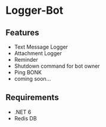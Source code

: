 # Logger-Bot

## Features
* Text Message Logger
* Attachment Logger
* Reminder
* Shutdown command for bot owner
* Ping BONK
* coming soon...
## Requirements
* .NET 6
* Redis DB
